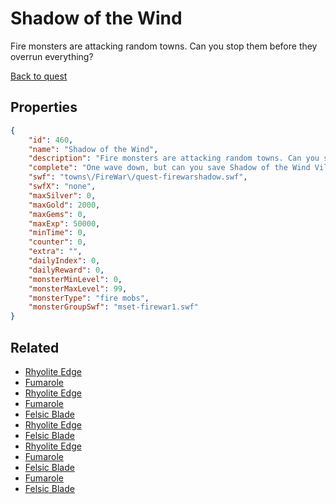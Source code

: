 # Shadow of the Wind

Fire monsters are attacking random towns. Can you stop them before they overrun everything?

[Back to quest](../quests.md)

## Properties

```json
{
    "id": 460,
    "name": "Shadow of the Wind",
    "description": "Fire monsters are attacking random towns. Can you stop them before they overrun everything?",
    "complete": "One wave down, but can you save Shadow of the Wind Village? And what town are they going to hit next?",
    "swf": "towns\/FireWar\/quest-firewarshadow.swf",
    "swfX": "none",
    "maxSilver": 0,
    "maxGold": 2000,
    "maxGems": 0,
    "maxExp": 50000,
    "minTime": 0,
    "counter": 0,
    "extra": "",
    "dailyIndex": 0,
    "dailyReward": 0,
    "monsterMinLevel": 0,
    "monsterMaxLevel": 99,
    "monsterType": "fire mobs",
    "monsterGroupSwf": "mset-firewar1.swf"
}
```

## Related

- [Rhyolite Edge](../items/2592-rhyolite-edge.md)
- [Fumarole](../items/2593-fumarole.md)
- [Rhyolite Edge](../items/2595-rhyolite-edge.md)
- [Fumarole](../items/2596-fumarole.md)
- [Felsic Blade](../items/2597-felsic-blade.md)
- [Rhyolite Edge](../items/2598-rhyolite-edge.md)
- [Felsic Blade](../items/2600-felsic-blade.md)
- [Rhyolite Edge](../items/2601-rhyolite-edge.md)
- [Fumarole](../items/2602-fumarole.md)
- [Felsic Blade](../items/2603-felsic-blade.md)
- [Fumarole](../items/2605-fumarole.md)
- [Felsic Blade](../items/2606-felsic-blade.md)

